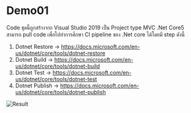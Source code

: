 # Demo01
Code ชุดนี้ถูกสร้างจาก Visual Studio 2019 เป็น Project type MVC .Net Core5 สามารถ pull code เพื่อไปทำการศึกษา CI pipeline ของ .Net core ได้โดยมี step ดังนี้
1. Dotnet Restore -> https://docs.microsoft.com/en-us/dotnet/core/tools/dotnet-restore
2. Dotnet Build -> https://docs.microsoft.com/en-us/dotnet/core/tools/dotnet-build
3. Dotnet Test -> https://docs.microsoft.com/en-us/dotnet/core/tools/dotnet-test
4. Dotnet Publish -> https://docs.microsoft.com/en-us/dotnet/core/tools/dotnet-publish

![Result](https://user-images.githubusercontent.com/82997996/162128264-95136a06-fc06-4107-818c-1d652b032039.JPG)
